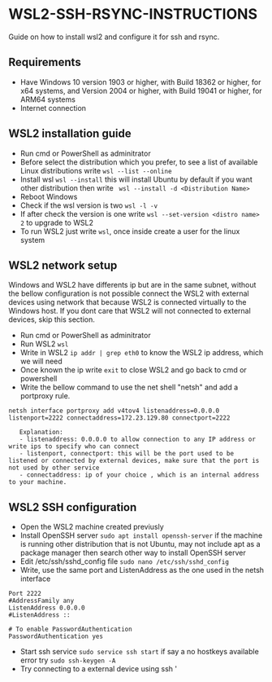 # WSL2-SSH-RSYNC-INSTRUCTIONS
Guide on how to install wsl2 and configure it for ssh and rsync.

## Requirements
- Have Windows 10 version 1903 or higher, with Build 18362 or higher, for x64 systems, and Version 2004 or higher, with Build 19041 or higher, for ARM64 systems
- Internet connection

## WSL2 installation guide
- Run cmd or PowerShell as adminitrator
- Before select the distribution which you prefer, to see a list of available Linux distributions write  `wsl --list --online`
- Install wsl `wsl --install` this will install Ubuntu by default if you want other distribution then write ` wsl --install -d <Distribution Name>`
- Reboot Windows
- Check if the wsl version is two `wsl -l -v`
- If after check the version is one write `wsl --set-version <distro name> 2` to upgrade to WSL2
- To run WSL2 just write `wsl`, once inside create a user for the linux system

## WSL2 network setup
Windows and WSL2 have differents ip but are in the same subnet, without the bellow configuration is not possible connect the WSL2 with external devices using network
that because WSL2 is connected virtually to the Windows host.
If you dont care that WSL2 will not connected to external devices, skip this section.
- Run cmd or PowerShell as adminitrator
- Run WSL2 `wsl`
- Write in WSL2 `ip addr | grep eth0` to know the WSL2 ip address, which we will need
- Once known the ip write `exit` to close WSL2 and go back to cmd or powershell
- Write the bellow command to use the net shell "netsh" and add a portproxy rule. 
```
netsh interface portproxy add v4tov4 listenaddress=0.0.0.0 listenport=2222 connectaddress=172.23.129.80 connectport=2222

   Explanation:
   - listenaddress: 0.0.0.0 to allow connection to any IP address or write ips to specify who can connect
   - listenport, connectport: this will be the port used to be listened or connected by external devices, make sure that the port is not used by other service
   - connectaddress: ip of your choice , which is an internal address to your machine. 
```

## WSL2 SSH configuration
- Open the WSL2 machine created previusly
- Install OpenSSH server  `sudo apt install openssh-server` if the machine is running other distribution that is not Ubuntu, may not include apt as a package         manager then search other way to install OpenSSH server
- Edit /etc/ssh/sshd_config file `sudo nano /etc/ssh/sshd_config`
- Write, use the same port and ListenAddress as the one used in the netsh interface
```
Port 2222
#AddressFamily any
ListenAddress 0.0.0.0
#ListenAddress ::

# To enable PasswordAuthentication
PasswordAuthentication yes
```
- Start ssh service `sudo service ssh start` if say  a no hostkeys available error try `sudo ssh-keygen -A`
- Try connecting to a external  device using ssh '
